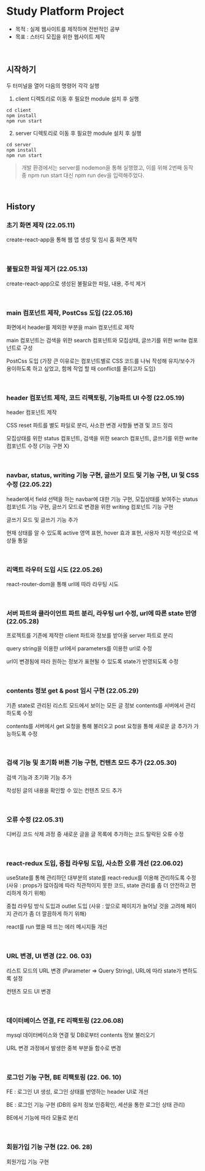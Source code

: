 # Study Platform Project

- 목적 : 실제 웹사이트를 제작하며 전반적인 공부
- 목표 : 스터디 모집을 위한 웹사이트 제작

<br>

## 시작하기

두 터미널을 열어 다음의 명령어 각각 실행

1. client 디렉토리로 이동 후 필요한 module 설치 후 실행
```
cd client
npm install
npm run start
```
2. server 디렉토리로 이동 후 필요한 module 설치 후 실행
```
cd server
npm install
npm run start
```
> 개발 환경에서는 server를 nodemon을 통해 실행했고, 이를 위해 2번째 동작 중 npm run start 대신 npm run dev을 입력해주었다.

<br>

## History

### 초기 화면 제작 (22.05.11)

create-react-app을 통해 웹 앱 생성 및 임시 홈 화면 제작

<br>

### 불필요한 파일 제거 (22.05.13)

create-react-app으로 생성된 불필요한 파일, 내용, 주석 제거

<br>

### main 컴포넌트 제작, PostCss 도입 (22.05.16)

화면에서 header를 제외한 부분을 main 컴포넌트로 제작

main 컴포넌트는 검색을 위한 search 컴포넌트와 모집상태, 글쓰기를 위한 write 컴포넌트로 구성

PostCss 도입 (가장 큰 이유로는 컴포넌트별로 CSS 코드를 나눠 작성해 유지/보수가 용이하도록 하고 싶었고, 함께 작업 할 때 conflict를 줄이고자 도입)

<br>

### header 컴포넌트 제작, 코드 리팩토링, 기능파트 UI 수정 (22.05.19)

header 컴포넌트 제작

CSS reset 파트를 별도 파일로 분리, 사소한 변경 사항들 변경 및 코드 정리

모집상태를 위한 status 컴포넌트, 검색을 위한 search 컴포넌트, 글쓰기를 위한 write 컴포넌트 수정 (기능 구현 X)

<br>

### navbar, status, writing 기능 구현, 글쓰기 모드 및 기능 구현, UI 및 CSS 수정  (22.05.22)

header에서 field 선택을 하는 navbar에 대한 기능 구현, 모집상태를 보여주는 status 컴포넌트 기능 구현, 글쓰기 모드로 변경을 위한 writing 컴포넌트 기능 구현

글쓰기 모드 및 글쓰기 기능 추가

현재 상태를 알 수 있도록 active 영역 표현, hover 효과 표현, 사용자 지정 색상으로 색상들 통일

<br>

### 리액트 라우터 도입 시도 (22.05.26)

react-router-dom을 통해 url에 따라 라우팅 시도

<br>

### 서버 파트와 클라이언트 파트 분리, 라우팅 url 수정, url에 따른 state 반영 (22.05.28)

프로젝트를 기존에 제작한 client 파트와 정보를 받아올 server 파트로 분리

query string을 이용한 url에서 parameters를 이용한 url로 수정

url이 변경됨에 따라 원하는 정보가 표현될 수 있도록 state가 반영되도록 수정

<br>

### contents 정보 get & post 임시 구현 (22.05.29)

기존 state로 관리된 리스트 모드에서 보이는 모든 글 정보 contents를 서버에서 관리하도록 수정

contents를 서버에서 get 요청을 통해 불러오고 post 요청을 통해 새로운 글 추가가 가능하도록 수정

<br>

### 검색 기능 및 초기화 버튼 기능 구현, 컨텐츠 모드 추가 (22.05.30)

검색 기능과 초기화 기능 추가

작성된 글의 내용을 확인할 수 있는 컨텐츠 모드 추가

<br>

### 오류 수정 (22.05.31)

디버깅 코드 삭제 과정 중 새로운 글을 글 목록에 추가하는 코드 탈락된 오류 수정

<br>

### react-redux 도입, 중첩 라우팅 도입, 사소한 오류 개선 (22.06.02)

useState를 통해 관리하던 대부분의 state를 react-redux를 이용해 관리하도록 수정 (사유 : props가 많아짐에 따라 직관적이지 못한 코드, state 관리를 좀 더 안전하고 편리하게 하기 위해)

중첩 라우팅 방식 도입과 outlet 도입 (사유 : 앞으로 페이지가 늘어날 것을 고려해 페이지 관리가 좀 더 깔끔하게 하기 위해)

react를 run 했을 때 뜨는 에러 메시지들 개선

<br>

### URL 변경, UI 변경 (22. 06. 03)

리스트 모드의 URL 변경 (Parameter => Query String), URL에 따라 state가 변하도록 설정

컨텐츠 모드 UI 변경

<br>

### 데이터베이스 연결, FE 리팩토링 (22.06.08)

mysql 데이터베이스와 연결 및 DB로부터 contents 정보 불러오기

URL 변경 과정에서 발생한 중복 부분들 함수로 변경

<br>

### 로그인 기능 구현, BE 리팩토링 (22. 06. 10)

FE : 로그인 UI 생성, 로그인 상태를 반영하는 header UI로 개선

BE : 로그인 기능 구현 (DB의 유저 정보 인증확인, 세션을 통한 로그인 상태 관리)

BE에서 기능에 따라 모듈로 분리

<br>

### 회원가입 기능 구현 (22. 06. 28)

회원가입 기능 구현

<br>

